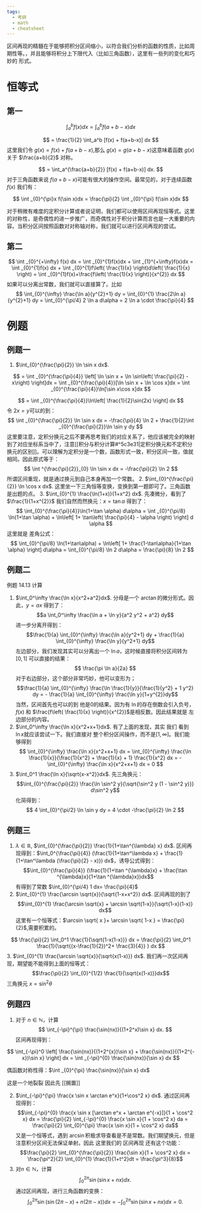```yaml
---
tags:
  - 考研
  - math
  - cheatsheet
---
```

区间再现的精髓在于能够把积分区间缩小，以符合我们分析的函数的性质，比如周期性等。，并且能够将积分上下限代入（比如三角函数），这里有一些列的变化和巧妙的 形式。
# 恒等式
## 第一
$$
\int_a^b f(x) dx = \int_a^b f(a+b-x) dx
$$

$$
= \frac{1}{2} \int_a^b [f(x) + f(a+b-x)] dx
$$
这里我们令 $g(x) = f(x) + f(a+b-x)$,那么 $g(x) = g(a+b-x)$这意味着函数 $g(x)$关于 $\frac{a+b}{2}$ 对称。

$$
= \int_a^{\frac{a+b}{2}} [f(x) + f(a+b-x)] dx.
$$
对于三角函数来说 $f(a+b -x)$可能有很大的操作空间。最常见的，对于连续函数 $f(x)$ 我们有：

$$
\int _{0}^{\pi}x f(\sin x)dx = \frac{\pi}{2} \int _{0}^{\pi} f(\sin x)dx
$$

对于稍微有难度的定积分计算或者说证明，我们都可以使用区间再现恒等式。这里的对称性，是奇偶性的进一步推广，而奇偶性对于积分计算而言也是一大重要的内容。当积分区间按照函数对对称轴对称，我们就可以进行区间再现的尝试。

## 第二
$$
\int _{0}^{+\infty} f(x) dx = \int _{0}^{1}f(x)dx + \int _{1}^{+\infty}f(x)dx = \int _{0}^{1}f(x) dx + \int _{0}^{1}f\left( \frac{1}{x} \right)d\left( \frac{1}{x}  \right) = \int _{0}^{1}f(x)+\frac{f\left( \frac{1}{x} \right)}{x^{2}} dx
$$
如果可以分离出常数，我们就可以直接算了。比如
$$
\int_{0}^{\infty} \frac{\ln a}{y^{2}+1} dy = \int_{0}^{1} \frac{2\ln a}{y^{2}+1} dy = \int_{0}^{\pi/4} 2 \ln a d\alpha = 2 \ln a \cdot \frac{\pi}{4}
$$
# 例题
## 例题一

1. $\int_{0}^{\frac{\pi}{2}} \ln \sin x dx$.

$$
= \int _{0}^{\frac{\pi}{4}} \left[ \ln \sin x + \ln \sin\left( \frac{\pi}{2} -x\right) \right]dx = \int _{0}^{\frac{\pi}{4}}[\ln \sin x + \ln \cos x]dx = \int _{0}^{\frac{\pi}{4}}\ln[\sin x\cos x]dx 
$$

$$
= \int _{0}^{\frac{\pi}{4}}\ln\left[ \frac{1}{2}\sin(2x) \right] dx
$$
令 $2x=y$可以的到：
$$
\int _{0}^{\frac{\pi}{2}} \ln \sin x dx = -\frac{\pi}{4} \ln 2 + \frac{1}{2}\int _{0}^{\frac{\pi}{2}}\ln \sin y dy
$$
这里要注意，定积分换元之后不要再思考我们的对应关系了，他应该被完全的映射到了对应坐标系当中了，注意[[积分与积分计算#^5c3e31|定积分换元和不定积分换元的区别]]。可以理解为定积分是一个数，函数形式一致，积分区间一致，值就相同。因此原式等于：
$$
\int ^{\frac{\pi}{2}}_{0} \ln \sin x dx = -\frac{\pi}{2} \ln 2
$$
所谓区间重现，就是通过换元到自己本身再加一个常数。
2. $\int_{0}^{\frac{\pi}{2}} \ln \cos x dx$.
这里坐一下三角恒等变换，变换到第一题即可了。三角函数是出题的点。
3. $\int_{0}^{1} \frac{\ln(1+x)}{1+x^2} dx$.
先凑微分，看到了 $\frac{1}{1+x^{2}}$ 我们自然而然换元：$x = \tan \alpha$ 得到了：
$$
\int_{0}^{\frac{\pi}{4}}\ln(1+\tan \alpha) d\alpha = \int _{0}^{\pi/8} \ln(1+\tan \alpha) + \ln\left[ 1+ \tan\left( \frac{\pi}{4} - \alpha \right) \right] d \alpha
$$
这里就是 差角公式：
$$
\int_{0}^{\pi/8} \ln(1+\tan\alpha) + \ln\left[ 1+ \frac{1-\tan\alpha}{1+\tan \alpha} \right] d\alpha = \int_{0}^{\pi/8} \ln 2 d\alpha = \frac{\pi}{8} \ln 2
$$

## 例题二
例题 14.13 计算
1. $\int_0^\infty \frac{\ln x}{x^2+a^2}dx$.
分母是一个 $\arctan$的微分形式。因此，$y = ax$ 得到了：
$$a \int_0^\infty \frac{\ln a + \ln y}{a^2 y^2 + a^2} dy$$
进一步分离开得到：
$$\frac{1}{a} \int_{0}^{\infty} \frac{\ln a}{y^2+1} dy + \frac{1}{a} \int_{0}^{\infty} \frac{\ln y}{y^2+1} dy$$
左边部分，我们发现其实可以分离出一个 $\ln a$，这时候直接将积分区间转为 $[0,1]$ 可以直接的结果：
$$
\frac{\pi \ln a}{2a}
$$
对于右边部分，这个部分非常巧妙，他可以变形为；
$$\frac{1}{a} \int_{0}^{\infty} \frac{\ln \frac{1}{y}}{\frac{1}{y^2} + 1 y^2} dy  = - \frac{1}{a} \int_{0}^{\infty} \frac{\ln y}{1+y^{2}}dy$$
当然，区间首先也可以的到 他是0的结果。因为有 $\ln$的存在倒数会引入负号，$f(x)$ 和 $\frac{f\left( \frac{1}{x} \right)}{x^{2}}$是相反数。因此结果就是 左边部分的内容。
2. $\int_0^\infty \frac{\ln x}{x^2+x+1}dx$.
有了上面的发现，其实 我们 看到 $\ln x$就应该尝试一下。我们直接对 整个积分区间操作，而不是$[1,\infty]$。我们能够得到
$$
\int_{0}^{\infty} \frac{\ln x}{x^2+x+1} dx =
\int_{0}^{\infty} \frac{\ln \frac{1}{x}}{\frac{1}{x^2} + \frac{1}{x} + 1} \frac{1}{x^2} dx
= - \int_{0}^{\infty} \frac{\ln x}{x^2+x+1} dx = 0
$$
3. $\int_0^1 \frac{\ln x}{\sqrt{x-x^2}}dx$.
先三角换元：
$$\int_{0}^{\frac{\pi}{2}} \frac{\ln \sin^2 y}{\sqrt{\sin^2 y (1 - \sin^2 y)}} d\sin^2 y$$
化简得到：
$$
4 \int_{0}^{\pi/2} \ln \sin y dy = 4 \cdot -\frac{\pi}{2} \ln 2
$$
## 例题三

1. $\lambda \in \mathbb{R}$, $\int_{0}^{\frac{\pi}{2}} \frac{1}{1+\tan^{\lambda} x} dx$.
区间再现得到：$\int_0^{\frac{\pi}{4}} (\frac{1}{1+\tan^\lambda x} + \frac{1}{1+\tan^\lambda (\frac{\pi}{2} - x)}) dx$，诱导公式得到：
$$\int_{0}^{\frac{\pi}{4}} (\frac{1}{1+\tan ^{\lambda}x} + \frac{\tan ^{\lambda}x}{1+\tan ^{\lambda}x})dx$$
有得到了常数 $\int_{0}^{\pi/4} 1 dx= \frac{\pi}{4}$
2. $\int_{0}^{1} \frac{\arcsin \sqrt{x}}{\sqrt{1-x+x^2}} dx$.
区间再现的到了
$$\int_{0}^{1} \frac{\arcsin \sqrt{x} + \arcsin \sqrt{1-x}}{\sqrt{1-x}(1-x)} dx$$
这里有一个恒等式：$\arcsin \sqrt{ x }+ \arcsin \sqrt{ 1-x } = \frac{\pi}{2}$,需要积累的。


$$ \frac{\pi}{2} \int_0^1 \frac{1}{\sqrt{1-x(1-x)}} dx = \frac{\pi}{2} \int_0^1 \frac{1}{\sqrt{(x-\frac{1}{2})^2+ \frac{3}{4}} } dx $$
3. $\int_{0}^{1} \frac{\arcsin \sqrt{x}}{\sqrt{x(1-x)}} dx$.
我们再一次区间再现，期望能不能得到上面的恒等式：
$$\frac{\pi}{2} \int_{0}^{1/2} \frac{1}{\sqrt{x(1-x)}}dx$$
三角换元 $x = \sin ^{2}\theta$
## 例题四
1. 对于 $n \in \mathbb{N}$，计算
$$
\int_{-\pi}^{\pi} \frac{\sin(nx)}{(1+2^x)\sin x} dx.
$$
区间再现得到：

$$
\int_{-\pi}^0 \left[ \frac{\sin(nx)}{(1+2^{x})\sin x} + \frac{\sin(nx)}{(1+2^{-x})\sin x} \right] dx = \int _{-\pi}^{0} \frac{\sin(nx)}{\sin x} dx 
$$

偶函数对称性得：$\int _{0}^{\pi} \frac{\sin(nx)}{\sin x} dx$

这是一个地裂裂 因此先 [[搁置]]

2. $\int_{-\pi}^{\pi} \frac{x \sin x \arctan e^x}{1+\cos^2 x} dx$.
通过区间再现得到：
$$\int_{-\pi}^{0} \frac{x \sin x [\arctan e^x + \arctan e^{-x}]}{1 + \cos^2 x} dx = \frac{\pi}{2} \int_{-\pi}^{0} \frac{x \sin x}{1 + \cos^2 x} da = \frac{\pi}{2} \int_{0}^{\pi} \frac{x \sin x}{1 + \cos^2 x} da$$
又是一个恒等式，遇到 $\arcsin$积极求导查看是不是常数。我们期望换元，但是注意积分区间无法保证单射。因此 这里我们的 区间再现 还有这个功能：
$$\frac{\pi}{2} \int_{0}^{\frac{\pi}{2}} \frac{\sin x}{1 + \cos^2 x} dx = \frac{\pi^2}{2} \int_{0}^{1} \frac{1}{1+t^2}dt = \frac{\pi^3}{8}$$
3. 对$n \in \mathbb{N}$，计算
$$
\int_0^{2\pi} \sin(\sin x + nx) dx.
$$
通过区间再现，进行三角函数的变换：
$$ \int_0^{2\pi} \sin(\sin(2\pi - x) + n(2\pi - x)) dx = -\int_0^{2\pi} \sin(\sin x + nx) dx = 0. $$
